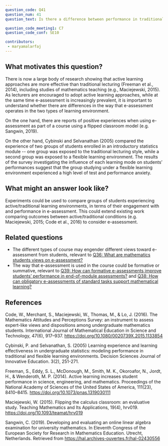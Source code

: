 ```yaml
---
question_code: Q41 
question_num: 41 
question_text: Is there a difference between performance in traditional and flipped or blended learning environments using e-assessment? 

question_code_meeting1: C7 
question_code_conf: SE10 

contributors: 
 - maryamalarfaj
---
```


## What motivates this question?

There is now a large body of research showing that active learning approaches are more effective than traditional lecturing (Freeman et al., 2014), including studies of mathematics teaching (e.g., Maciejewski, 2015).
As lecturers are encouraged to adopt active learning approaches, while at the same time e-assessment is increasingly prevalent, it is important to understand whether there are differences in the way that e-assessment operates in the two types of learning environment.

On the one hand, there are reports of positive experiences when using e-assessment as part of a course using a flipped classroom model (e.g. Sangwin, 2019).

On the other hand, Cybinski and Selvanathan (2005) compared the experience of two groups of students enrolled in an introductory statistics module -- one group was exposed to the traditional lecturing style, while a second group was exposed to a flexible learning environment. The results of the survey investigating the influence of each learning mode  on students’ performances suggest that the group studying under a flexible learning environment experienced a high level of test and performance anxiety.

## What might an answer look like?

Experiments could be used to compare groups of students experiencing active/traditional learning environments, in terms of their engagement with and performance in e-assessment. This could extend existing work comparing outcomes between active/traditional conditions (e.g. Maciejewski, 2015; Code et al., 2016) to consider e-assessment.

## Related questions

* The different types of course may engender different views toward e-assessment from students, relevant to [Q36: What are mathematics students views on e-assessment?](Q36)
* The way that e-assessment is used in the course could be formative or summative, relevant to [Q39: How can formative e-assessments improve students’ performance in end-of-module assessments?](Q39) and [Q38: How can obligatory e-assessments of standard tasks support mathematical learning?](Q38)

## References

Code, W., Merchant, S., Maciejewski, W., Thomas, M., & Lo, J. (2016). The Mathematics Attitudes and Perceptions Survey: an instrument to assess expert-like views and dispositions among undergraduate mathematics students. International Journal of Mathematical Education in Science and Technology, 47(6), 917–937. https://doi.org/10.1080/0020739X.2015.1133854

Cybinski, P. and Selvanathan, S. (2005) Learning experience and learning effectiveness in undergraduate statistics: modeling performance in traditional and flexible learning environments. Decision Sciences Journal of Innovative Education. 3(2), 251-271.

Freeman, S., Eddy, S. L., McDonough, M., Smith, M. K., Okoroafor, N., Jordt, H., & Wenderoth, M. P. (2014). Active learning increases student performance in science, engineering, and mathematics. Proceedings of the National Academy of Sciences of the United States of America, 111(23), 8410–8415. https://doi.org/10.1073/pnas.1319030111

Maciejewski, W. (2015). Flipping the calculus classroom: an evaluative study. Teaching Mathematics and Its Applications, 19(4), hrv019. https://doi.org/10.1093/teamat/hrv019

Sangwin, C. (2019). Developing and evaluating an online linear algebra examination for university mathematics. In Eleventh Congress of the European Society for Research in Mathematics Education. Utrecht, Netherlands. Retrieved from https://hal.archives-ouvertes.fr/hal-02430556